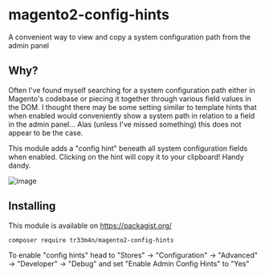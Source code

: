 # magento2-config-hints
A convenient way to view and copy a system configuration path from the admin panel

## Why?
Often I've found myself searching for a system configuration path either in Magento's codebase
or piecing it together through various field values in the DOM. I thought there may be some
setting similar to template hints that when enabled would conveniently show a system path in relation
to a field in the admin panel... Alas (unless I've missed something) this does not appear to be the case.

This module adds a "config hint" beneath all system configuration fields when enabled. Clicking on the hint will copy it to your clipboard! Handy dandy.

![image](https://user-images.githubusercontent.com/1771667/76467147-df653f00-63e0-11ea-9144-df728a70cc0b.png)

## Installing
This module is available on https://packagist.org/
```shell script
composer require tr33m4n/magento2-config-hints
```
To enable "config hints" head to "Stores" -> "Configuration" -> "Advanced" -> "Developer" -> "Debug"
and set "Enable Admin Config Hints" to "Yes"

